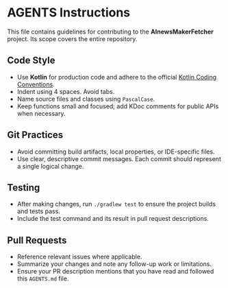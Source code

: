 # AGENTS Instructions

This file contains guidelines for contributing to the **AInewsMakerFetcher** project. Its scope covers the entire repository.

## Code Style
- Use **Kotlin** for production code and adhere to the official [Kotlin Coding Conventions](https://kotlinlang.org/docs/coding-conventions.html).
- Indent using 4 spaces. Avoid tabs.
- Name source files and classes using `PascalCase`.
- Keep functions small and focused; add KDoc comments for public APIs when necessary.

## Git Practices
- Avoid committing build artifacts, local properties, or IDE-specific files.
- Use clear, descriptive commit messages. Each commit should represent a single logical change.

## Testing
- After making changes, run `./gradlew test` to ensure the project builds and tests pass.
- Include the test command and its result in pull request descriptions.

## Pull Requests
- Reference relevant issues where applicable.
- Summarize your changes and note any follow-up work or limitations.
- Ensure your PR description mentions that you have read and followed this `AGENTS.md` file.

